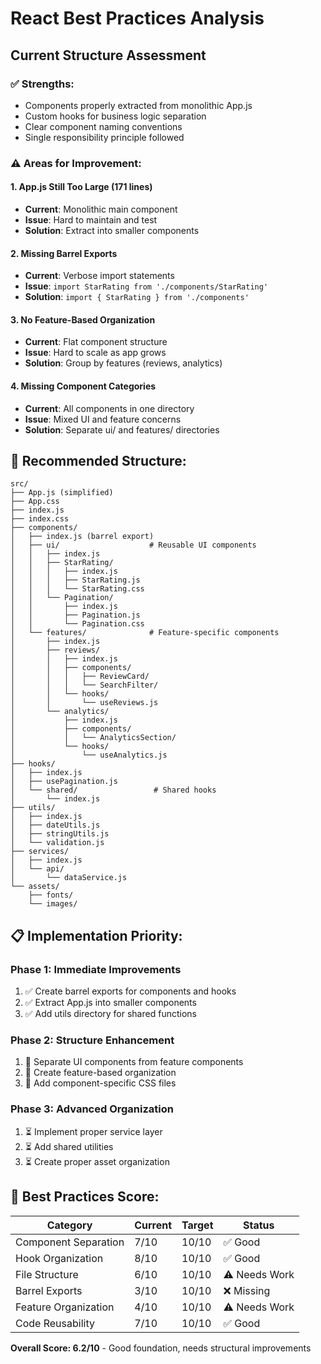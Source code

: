 # React Best Practices Analysis

## Current Structure Assessment

### ✅ **Strengths:**
- Components properly extracted from monolithic App.js
- Custom hooks for business logic separation
- Clear component naming conventions
- Single responsibility principle followed

### ⚠️ **Areas for Improvement:**

#### 1. **App.js Still Too Large (171 lines)**
- **Current**: Monolithic main component
- **Issue**: Hard to maintain and test
- **Solution**: Extract into smaller components

#### 2. **Missing Barrel Exports**
- **Current**: Verbose import statements
- **Issue**: `import StarRating from './components/StarRating'`
- **Solution**: `import { StarRating } from './components'`

#### 3. **No Feature-Based Organization**
- **Current**: Flat component structure
- **Issue**: Hard to scale as app grows
- **Solution**: Group by features (reviews, analytics)

#### 4. **Missing Component Categories**
- **Current**: All components in one directory
- **Issue**: Mixed UI and feature concerns
- **Solution**: Separate ui/ and features/ directories

## 🎯 **Recommended Structure:**

```
src/
├── App.js (simplified)
├── App.css
├── index.js
├── index.css
├── components/
│   ├── index.js (barrel export)
│   ├── ui/                    # Reusable UI components
│   │   ├── index.js
│   │   ├── StarRating/
│   │   │   ├── index.js
│   │   │   ├── StarRating.js
│   │   │   └── StarRating.css
│   │   └── Pagination/
│   │       ├── index.js
│   │       ├── Pagination.js
│   │       └── Pagination.css
│   └── features/              # Feature-specific components
│       ├── index.js
│       ├── reviews/
│       │   ├── index.js
│       │   ├── components/
│       │   │   ├── ReviewCard/
│       │   │   └── SearchFilter/
│       │   └── hooks/
│       │       └── useReviews.js
│       └── analytics/
│           ├── index.js
│           ├── components/
│           │   └── AnalyticsSection/
│           └── hooks/
│               └── useAnalytics.js
├── hooks/
│   ├── index.js
│   ├── usePagination.js
│   └── shared/                 # Shared hooks
│       └── index.js
├── utils/
│   ├── index.js
│   ├── dateUtils.js
│   ├── stringUtils.js
│   └── validation.js
├── services/
│   ├── index.js
│   └── api/
│       └── dataService.js
└── assets/
    ├── fonts/
    └── images/
```

## 📋 **Implementation Priority:**

### **Phase 1: Immediate Improvements**
1. ✅ Create barrel exports for components and hooks
2. ✅ Extract App.js into smaller components
3. ✅ Add utils directory for shared functions

### **Phase 2: Structure Enhancement**
1. 🔄 Separate UI components from feature components
2. 🔄 Create feature-based organization
3. 🔄 Add component-specific CSS files

### **Phase 3: Advanced Organization**
1. ⏳ Implement proper service layer
2. ⏳ Add shared utilities
3. ⏳ Create proper asset organization

## 🎯 **Best Practices Score:**

| Category | Current | Target | Status |
|----------|---------|--------|--------|
| Component Separation | 7/10 | 10/10 | ✅ Good |
| Hook Organization | 8/10 | 10/10 | ✅ Good |
| File Structure | 6/10 | 10/10 | ⚠️ Needs Work |
| Barrel Exports | 3/10 | 10/10 | ❌ Missing |
| Feature Organization | 4/10 | 10/10 | ⚠️ Needs Work |
| Code Reusability | 7/10 | 10/10 | ✅ Good |

**Overall Score: 6.2/10** - Good foundation, needs structural improvements
